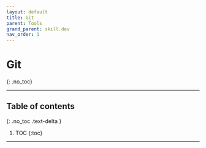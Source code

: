 ```yaml
---
layout: default
title: Git
parent: Tools
grand_parent: skill.dev
nav_order: 1
---
```


# Git
{: .no_toc}

---

## Table of contents
{: .no_toc .text-delta }

1. TOC
{:toc}

---
